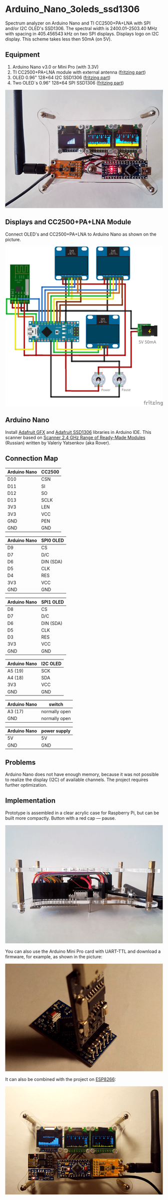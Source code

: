 # Arduino_Nano_3oleds_ssd1306

Spectrum analyzer on Arduino Nano and TI CC2500+PA+LNA with SPI and/or I2C OLED's SSD1306. The spectral width is 2400.01–2503.40 MHz with spacing in 405.456543 kHz on two SPI displays. Displays logo on I2C display. This scheme takes less then 50mA (on 5V).

## Equipment

1. Arduino Nano v3.0 or Mini Pro (with 3.3V)
2. TI CC2500+PA+LNA module with external antenna ([fritzing part](../fritzing-parts/CC2500%2BPA%2BLNA.fzpz))
3. OLED 0.96" 128×64 I2C SSD1306 ([fritzing part](../fritzing-parts/OLED%200.96%20128x64%20I2C%20SSD1306.fzpz))
4. Two OLED`s 0.96" 128×64 SPI SSD1306 ([fritzing part](../fritzing-parts/OLED%200.96%20128x64%20SPI%20SSD1306.fzpz))

![Arduino_Nano_3oleds_ssd1306_photo](./pics/Arduino_Nano_3oleds_ssd1306.png)

## Displays and CC2500+PA+LNA Module

Connect OLED's and CC2500+PA+LNA to Arduino Nano as shown on the picture.

![Arduino_Nano_3oleds_ssd1306_scheme](./fritzing-scheme/Arduino_Nano_3oleds_ssd1306_bb.png)

## Arduino Nano

Install [Adafruit GFX](https://github.com/adafruit/Adafruit-GFX-Library) and [Adafruit SSD1306](https://github.com/adafruit/Adafruit_SSD1306) libraries in Arduino IDE. This scanner based on [Scanner 2.4 GHz Range of Ready-Made Modules](https://dev.rcopen.com/forum/f8/topic397991) (Russian) written by Valeriy Yatsenkov (aka Rover).

## Connection Map

| Arduino Nano | CC2500        |
| ------------ | ------------- |
| D10          | CSN           |
| D11          | SI            |
| D12          | SO            |
| D13          | SCLK          |
| 3V3          | LEN           |
| 3V3          | VCC           |
| GND          | PEN           |
| GND          | GND           |

| Arduino Nano | SPI0 OLED     |
| ------------ | ------------- |
| D9           | CS            |
| D7           | D/C           |
| D6           | DIN (SDA)     |
| D5           | CLK           |
| D4           | RES           |
| 3V3          | VCC           |
| GND          | GND           |

| Arduino Nano | SPI1 OLED     |
| ------------ | ------------- |
| D8           | CS            |
| D7           | D/C           |
| D6           | DIN (SDA)     |
| D5           | CLK           |
| D3           | RES           |
| 3V3          | VCC           |
| GND          | GND           |

| Arduino Nano | I2C OLED      |
| ------------ | ------------- |
| A5 (19)      | SCK           |
| A4 (18)      | SDA           |
| 3V3          | VCC           |
| GND          | GND           |

| Arduino Nano | switch        |
| ------------ | ------------- |
| A3 (17)      | normally open |
| GND          | normally open |

| Arduino Nano | power supply  |
| ------------ | ------------- |
| 5V           | 5V            |
| GND          | GND           |

## Problems

Arduino Nano does not have enough memory, because it was not possible to realize the display (I2C) of available channels. The project requires further optimization.

## Implementation

Prototype is assembled in a clear acrylic case for Raspberry Pi, but can be built more compactly. Button with a red cap — pause.

![Arduino_Nano_3oleds_ssd1306_photo](./pics/Arduino_Nano_3oleds_ssd1306_2.png)

You can also use the Arduino Mini Pro card with UART-TTL and download a firmware, for example, as shown in the picture:

![Arduino_Nano_3oleds_ssd1306_photo](./pics/Arduino_Nano_3oleds_ssd1306_3.png)

It can also be combined with the project on [ESP8266](../ESP8266/ESP8266_oled_spectrum_ssd1306):

![Arduino_Nano_3oleds_ssd1306_photo](./pics/Arduino_Nano_3oleds_ssd1306_4.png)
